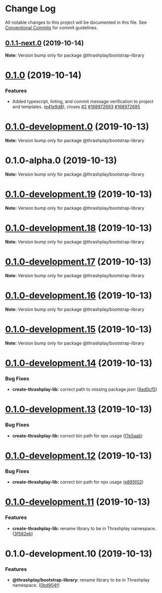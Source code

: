 # Change Log

All notable changes to this project will be documented in this file.
See [Conventional Commits](https://conventionalcommits.org) for commit guidelines.

## [0.1.1-next.0](https://github.com/thrashplay/thrashplay-app-creators/compare/@thrashplay/bootstrap-library@0.1.0...@thrashplay/bootstrap-library@0.1.1-next.0) (2019-10-14)

**Note:** Version bump only for package @thrashplay/bootstrap-library





# [0.1.0](https://github.com/thrashplay/thrashplay-app-creators/compare/@thrashplay/bootstrap-library@0.1.0-alpha.0...@thrashplay/bootstrap-library@0.1.0) (2019-10-14)


### Features

* Added typescript, linting, and commit message verification to project and templates. ([e41e9d8](https://github.com/thrashplay/thrashplay-app-creators/commit/e41e9d8)), closes [#2](https://github.com/thrashplay/thrashplay-app-creators/issues/2) [#168972693](https://github.com/thrashplay/thrashplay-app-creators/issues/168972693) [#168972695](https://github.com/thrashplay/thrashplay-app-creators/issues/168972695)






# [0.1.0-development.0](https://github.com/thrashplay/thrashplay-app-creators/compare/@thrashplay/bootstrap-library@0.1.0-alpha.0...@thrashplay/bootstrap-library@0.1.0-development.0) (2019-10-13)

**Note:** Version bump only for package @thrashplay/bootstrap-library





# 0.1.0-alpha.0 (2019-10-13)

**Note:** Version bump only for package @thrashplay/bootstrap-library





# [0.1.0-development.19](https://github.com/thrashplay/thrashplay-app-creators/compare/@thrashplay/bootstrap-library@0.1.0-development.18...@thrashplay/bootstrap-library@0.1.0-development.19) (2019-10-13)

**Note:** Version bump only for package @thrashplay/bootstrap-library





# [0.1.0-development.18](https://github.com/thrashplay/thrashplay-app-creators/compare/@thrashplay/bootstrap-library@0.1.0-development.17...@thrashplay/bootstrap-library@0.1.0-development.18) (2019-10-13)

**Note:** Version bump only for package @thrashplay/bootstrap-library





# [0.1.0-development.17](https://github.com/thrashplay/thrashplay-app-creators/compare/@thrashplay/bootstrap-library@0.1.0-development.16...@thrashplay/bootstrap-library@0.1.0-development.17) (2019-10-13)

**Note:** Version bump only for package @thrashplay/bootstrap-library





# [0.1.0-development.16](https://github.com/thrashplay/thrashplay-app-creators/compare/@thrashplay/bootstrap-library@0.1.0-development.15...@thrashplay/bootstrap-library@0.1.0-development.16) (2019-10-13)

**Note:** Version bump only for package @thrashplay/bootstrap-library





# [0.1.0-development.15](https://github.com/thrashplay/thrashplay-app-creators/compare/@thrashplay/bootstrap-library@0.1.0-development.14...@thrashplay/bootstrap-library@0.1.0-development.15) (2019-10-13)

**Note:** Version bump only for package @thrashplay/bootstrap-library





# [0.1.0-development.14](https://github.com/thrashplay/thrashplay-app-creators/compare/@thrashplay/bootstrap-library@0.1.0-development.13...@thrashplay/bootstrap-library@0.1.0-development.14) (2019-10-13)


### Bug Fixes

* **create-thrashplay-lib:** correct path to missing package.json ([9ad0cf5](https://github.com/thrashplay/thrashplay-app-creators/commit/9ad0cf5))





# [0.1.0-development.13](https://github.com/thrashplay/thrashplay-app-creators/compare/@thrashplay/bootstrap-library@0.1.0-development.12...@thrashplay/bootstrap-library@0.1.0-development.13) (2019-10-13)


### Bug Fixes

* **create-thrashplay-lib:** correct bin path for npx usage ([f7e5aab](https://github.com/thrashplay/thrashplay-app-creators/commit/f7e5aab))





# [0.1.0-development.12](https://github.com/thrashplay/thrashplay-app-creators/compare/@thrashplay/bootstrap-library@0.1.0-development.11...@thrashplay/bootstrap-library@0.1.0-development.12) (2019-10-13)


### Bug Fixes

* **create-thrashplay-lib:** correct bin path for npx usage ([e895f02](https://github.com/thrashplay/thrashplay-app-creators/commit/e895f02))





# [0.1.0-development.11](https://github.com/thrashplay/thrashplay-app-creators/compare/@thrashplay/bootstrap-library@0.1.0-development.10...@thrashplay/bootstrap-library@0.1.0-development.11) (2019-10-13)


### Features

* **create-thrashplay-lib:** rename library to be in Thrashplay namespace. ([3f582eb](https://github.com/thrashplay/thrashplay-app-creators/commit/3f582eb))





# 0.1.0-development.10 (2019-10-13)


### Features

* **@thrashplay/bootstrap-library:** rename library to be in Thrashplay namespace. ([0bd904f](https://github.com/thrashplay/thrashplay-app-creators/commit/0bd904f))

